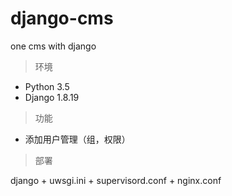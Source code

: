 # django-cms

one cms with django

> 环境

- Python 3.5
- Django 1.8.19

> 功能

- 添加用户管理（组，权限）

> 部署

django + uwsgi.ini + supervisord.conf + nginx.conf
